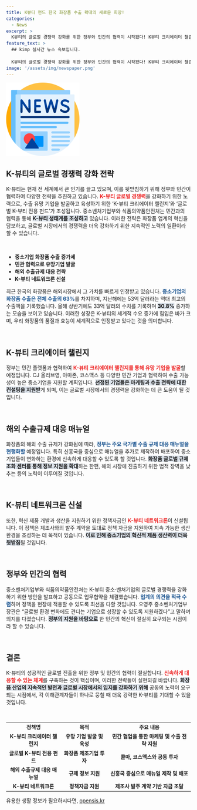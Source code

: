 ```yaml
---
title: K뷰티 펀드 한국 화장품 수출 확대의 새로운 희망!
categories:
  - News
excerpt: >
  K뷰티의 글로벌 경쟁력 강화를 위한 정부와 민간의 협력이 시작됐다! K뷰티 크리에이터 챌린지와 글로벌 K뷰티 전용 펀드 등 혁신적인 프로젝트들이 중소기업의 수출 기회를 확대하고, 보다 탄탄한 K뷰티 생태계를 구축할 것이다. 클릭하고 더 알아보세요!
feature_text: >
  ## kimp 실시간 뉴스 속보입니다.

  K뷰티의 글로벌 경쟁력 강화를 위한 정부와 민간의 협력이 시작됐다! K뷰티 크리에이터 챌린지와 글로벌 K뷰티 전용 펀드 등 혁신적인 프로젝트들이 중소기업의 수출 기회를 확대하고, 보다 탄탄한 K뷰티 생태계를 구축할 것이다. 클릭하고 더 알아보세요!
image: '/assets/img/newspaper.png'
---
```


<p><img src="/assets/img/newspaper.png" alt="kimplant 속보" /></p>

<h2 data-ke-size="size26">K-뷰티의 글로벌 경쟁력 강화 전략</h2>

<p data-ke-size="size16">K-뷰티는 현재 전 세계에서 큰 인기를 끌고 있으며, 이를 뒷받침하기 위해 정부와 민간이 협력하여 다양한 전략을 추진하고 있습니다. <b><span style="color: #ee2323;">K-뷰티 글로벌 경쟁력</span></b>을 강화하기 위한 노력으로, 수출 유망 기업을 발굴하고 육성하기 위한 ‘K-뷰티 크리에이터 챌린지’와 ‘글로벌 K-뷰티 전용 펀드’가 조성됩니다. 중소벤처기업부와 식품의약품안전처는 민간과의 협력을 통해 <b><span style="background-color: #21538527;">K-뷰티 생태계를 조성하고</span></b> 있습니다. 이러한 전략은 화장품 업계의 혁신을 담보하고, 글로벌 시장에서의 경쟁력을 더욱 강화하기 위한 지속적인 노력의 일환이라 할 수 있습니다.</p>

<p data-ke-size="size16">&nbsp;</p>

<ul>
<li><b>중소기업 화장품 수출 증가세</b></li>
<li><b>민관 협력으로 유망기업 발굴</b></li>
<li><b>해외 수출규제 대응 전략</b></li>
<li><b>K-뷰티 네트워크론 신설</b></li>
</ul>

<p data-ke-size="size16">최근 한국의 화장품은 해외시장에서 그 가치를 빠르게 인정받고 있습니다. <b><span style="color: #1a5490;">중소기업의 화장품 수출은 전체 수출의 63%</span></b>를 차지하며, 지난해에는 53억 달러라는 역대 최고의 수출액을 기록했습니다. 올해 상반기에도 33억 달러의 수치를 기록하며 <b><span style="background-color: #21538527;">30.8%</span></b> 증가하는 모습을 보이고 있습니다. 이러한 성장은 K-뷰티의 세계적 수요 증가에 힘입은 바가 크며, 우리 화장품의 품질과 효능이 세계적으로 인정받고 있다는 것을 의미합니다.</p>

<p data-ke-size="size16">&nbsp;</p>

<h2 data-ke-size="size26">K-뷰티 크리에이터 챌린지</h2>

<p data-ke-size="size16">정부는 민간 플랫폼과 협력하여 <b><span style="color: #ee2323;">K-뷰티 크리에이터 챌린지를 통해 유망 기업을 발굴</span></b>할 예정입니다. CJ 올리브영, 아마존, 코스맥스 등 다양한 민간 기업과 협력하여 수출 가능성이 높은 중소기업을 지원할 계획입니다. <b><span style="background-color: #21538527;">선정된 기업들은 마케팅과 수출 전략에 대한 컨설팅을 지원받</span></b>게 되며, 이는 글로벌 시장에서의 경쟁력을 강화하는 데 큰 도움이 될 것입니다.</p>

<p data-ke-size="size16">&nbsp;</p>

<h2 data-ke-size="size26">해외 수출규제 대응 매뉴얼</h2>

<p data-ke-size="size16">화장품의 해외 수출 규제가 강화됨에 따라, <b><span style="color: #1a5490;">정부는 주요 국가별 수출 규제 대응 매뉴얼을 현행화할</span></b> 예정입니다. 특히 신흥국을 중심으로 매뉴얼을 추가로 제작하여 배포하여 중소기업들이 변화하는 환경에 신속하게 대응할 수 있도록 할 것입니다. <b><span style="background-color: #21538527;">화장품 글로벌 규제 조화 센터를 통해 정보 지원을 확대</span></b>하는 한편, 해외 시장에 진출하기 위한 법적 장벽을 낮추는 등의 노력이 이루어질 것입니다.</p>

<p data-ke-size="size16">&nbsp;</p>

<h2 data-ke-size="size26">K-뷰티 네트워크론 신설</h2>

<p data-ke-size="size16">또한, 혁신 제품 개발과 생산을 지원하기 위한 정책자금인 <b><span style="color: #ee2323;">K-뷰티 네트워크론</span></b>이 신설됩니다. 이 정책은 제조사와의 발주 계약을 토대로 정책 자금을 지원하여 지속 가능한 생산 환경을 조성하는 데 목적이 있습니다. <b><span style="background-color: #21538527;">이로 인해 중소기업의 혁신적 제품 생산력이 더욱 뒷받침</span></b>될 것입니다.</p>

<p data-ke-size="size16">&nbsp;</p>

<h2 data-ke-size="size26">정부와 민간의 협력</h2>

<p data-ke-size="size16">중소벤처기업부와 식품의약품안전처는 K-뷰티 중소·벤처기업의 글로벌 경쟁력을 강화하기 위한 방안을 발표하고 공동으로 업무협약을 체결했습니다. <b><span style="color: #1a5490;">업계의 의견을 적극 수렴</span></b>하며 정책을 현장에 적용할 수 있도록 최선을 다할 것입니다. 오영주 중소벤처기업부 장관은 “글로벌 환경 변화에도 견디는 기업으로 성장할 수 있도록 지원하겠다”고 말하며 의지를 다졌습니다. <b><span style="background-color: #21538527;">정부의 지원을 바탕으로</span></b> 한 민간의 혁신이 절실히 요구되는 시점이라 할 수 있습니다.</p>

<p data-ke-size="size16">&nbsp;</p>

<h2 data-ke-size="size26">결론</h2>

<p data-ke-size="size16">K-뷰티의 성공적인 글로벌 진출을 위한 정부 및 민간의 협력이 절실합니다. <b><span style="color: #ee2323;">신속하게 대응할 수 있는 체계</span></b>를 구축하는 것이 핵심이며, 이러한 전략들이 실현되길 바랍니다. <b><span style="background-color: #21538527;">화장품 산업의 지속적인 발전과 글로벌 시장에서의 입지를 강화하기 위해</span></b> 공동의 노력이 요구되는 시점에서, 각 이해관계자들이 하나로 뭉칠 때 더욱 강력한 K-뷰티를 기대할 수 있을 것입니다.</p>

<p data-ke-size="size16">&nbsp;</p>

<table style="width: 100%; border-collapse: collapse;">
<tr>
<td style="text-align: center; height: 17px;"><b>정책명</b></td>
<td style="text-align: center; height: 17px;"><b>목적</b></td>
<td style="text-align: center; height: 17px;"><b>주요 내용</b></td>
</tr>
<tr>
<td style="text-align: center; height: 17px;"><b>K-뷰티 크리에이터 챌린지</b></td>
<td style="text-align: center; height: 17px;"><b>유망 기업 발굴 및 육성</b></td>
<td style="text-align: center; height: 17px;"><b>민간 협업을 통한 마케팅 및 수출 전략 지원</b></td>
</tr>
<tr>
<td style="text-align: center; height: 17px;"><b>글로벌 K-뷰티 전용 펀드</b></td>
<td style="text-align: center; height: 17px;"><b>화장품 제조기업 투자</b></td>
<td style="text-align: center; height: 17px;"><b>콜마, 코스맥스와 공동 투자</b></td>
</tr>
<tr>
<td style="text-align: center; height: 17px;"><b>해외 수출규제 대응 매뉴얼</b></td>
<td style="text-align: center; height: 17px;"><b>규제 정보 지원</b></td>
<td style="text-align: center; height: 17px;"><b>신흥국 중심으로 매뉴얼 제작 및 배포</b></td>
</tr>
<tr>
<td style="text-align: center; height: 17px;"><b>K-뷰티 네트워크론</b></td>
<td style="text-align: center; height: 17px;"><b>정책자금 지원</b></td>
<td style="text-align: center; height: 17px;"><b>제조사 발주 계약 기반 자금 조달</b></td>
</tr>
</table>
유용한 생활 정보가 필요하시다면, <a href="https://opensis.kr" rel="dofollow">opensis.kr</a>


